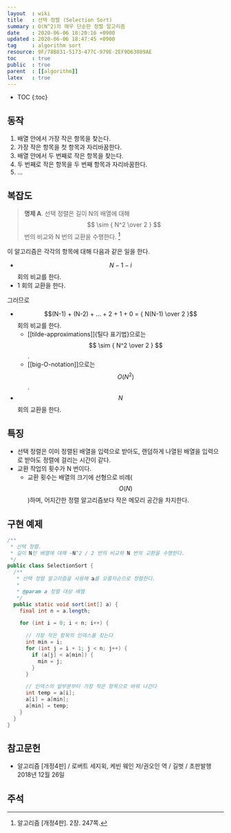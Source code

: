 ```yaml
---
layout  : wiki
title   : 선택 정렬 (Selection Sort)
summary : O(N^2)의 매우 단순한 정렬 알고리즘
date    : 2020-06-06 18:20:16 +0900
updated : 2020-06-06 18:47:45 +0900
tag     : algorithm sort
resource: 9F/78B831-5173-477C-979E-2EF9D63089AE
toc     : true
public  : true
parent  : [[algorithm]]
latex   : true
---
```

* TOC
{:toc}

## 동작

1. 배열 안에서 가장 작은 항목을 찾는다.
2. 가장 작은 항목을 첫 항목과 자리바꿈한다.
3. 배열 안에서 두 번째로 작은 항목을 찾는다.
4. 두 번째로 작은 항목을 두 번째 항목과 자리바꿈한다.
5. ...

## 복잡도

> **명제 A**. 선택 정렬은 길이 N의 배열에 대해 $$ \sim { N^2 \over 2 } $$ 번의 비교와 N 번의 교환을 수행한다.
[^sedgewick-247]

이 알고리즘은 각각의 항목에 대해 다음과 같은 일을 한다.

- $$N - 1 - i$$ 회의 비교를 한다.
- 1 회의 교환을 한다.

그러므로

- $$(N-1) + (N-2) + ... + 2 + 1 + 0 = { N(N-1) \over 2 }$$ 회의 비교를 한다.
    - [[tilde-approximations]]{틸다 표기법}으로는 $$ \sim { N^2 \over 2 } $$.
    - [[big-O-notation]]으로는 $$ O(N^2) $$.
- $$N$$회의 교환을 한다.

## 특징

- 선택 정렬은 이미 정렬된 배열을 입력으로 받아도, 랜덤하게 나열된 배열을 입력으로 받아도 정렬에 걸리는 시간이 같다.
- 교환 작업의 횟수가 N 번이다.
    - 교환 횟수는 배열의 크기에 선형으로 비례($$O(N)$$)하며, 어지간한 정렬 알고리즘보다 작은 메모리 공간을 차지한다.

## 구현 예제

```java
/**
 * 선택 정렬.
 * 길이 N인 배열에 대해 ~N^2 / 2 번의 비교와 N 번의 교환을 수행한다.
 */
public class SelectionSort {
  /**
   * 선택 정렬 알고리즘을 사용해 a를 오름차순으로 정렬한다.
   *
   * @param a 정렬 대상 배열
   */
  public static void sort(int[] a) {
    final int n = a.length;

    for (int i = 0; i < n; i++) {

      // 가장 작은 항목의 인덱스를 찾는다
      int min = i;
      for (int j = i + 1; j < n; j++) {
        if (a[j] < a[min]) {
          min = j;
        }
      }

      // 인덱스의 앞부분부터 가장 작은 항목으로 바꿔 나간다
      int temp = a[i];
      a[i] = a[min];
      a[min] = temp;
    }
  }
}
```

## 참고문헌

- 알고리즘 [개정4판] / 로버트 세지윅, 케빈 웨인 저/권오인 역 / 길벗 / 초판발행 2018년 12월 26일

## 주석

[^sedgewick-247]: 알고리즘 [개정4판]. 2장. 247쪽.

